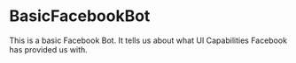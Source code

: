 # BasicFacebookBot
This is a basic Facebook Bot. It tells us about what UI Capabilities Facebook has provided us with. 
